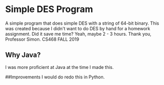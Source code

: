 # Simple DES Program
A simple program that does simple DES with a string of 64-bit binary. This was created because I didn't want to do DES by hand for a homework assignment. Did it save me time? Yeah, maybe 2 - 3 hours. 
Thank you, Professor Simon. CS468 FALL 2019
## Why Java?
I was more proficient at Java at the time I made this.

##Improvements
I would do redo this in Python.

